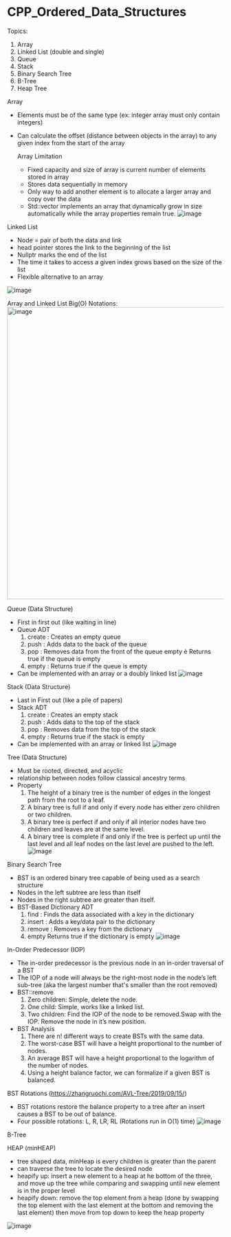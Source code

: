 # CPP_Ordered_Data_Structures
Topics: 
  1. Array
  2. Linked List (double and single)
  3. Queue
  4. Stack
  5. Binary Search Tree
  6. B-Tree
  7. Heap Tree

Array
- Elements must be of the same type (ex: integer array must only contain integers)
- Can calculate the offset (distance between objects in the array) to any given index from the start of the array

    Array Limitation
    - Fixed capacity and size of array is current number of elements stored in array
    - Stores data sequentially in memory
    - Only way to add another element is to allocate a larger array and copy over the data
    - Std::vector implements an array that dynamically grow in size automatically while the array properties remain true.
  ![image](https://github.com/zangelchen/CPP_Ordered_Data_Structures/assets/117549284/12d3c995-f20a-4230-ae51-35c6d0e21763)


Linked List
- Node = pair of both the data and link
- head pointer stores the link to the beginning of the list
- Nullptr marks the end of the list
- The time it takes to access a given index grows based on the size of the list
- Flexible alternative to an array 

![image](https://github.com/zangelchen/CPP_Ordered_Data_Structures/assets/117549284/addb3cc1-4e7c-4855-b810-133778d74b01)

Array and Linked List Big(O) Notations: 
<img width="679" alt="image" src="https://github.com/zangelchen/CPP_Ordered_Data_Structures/assets/117549284/a1083570-65c2-4ed5-a94a-6b2cc97ae4c8">

Queue (Data Structure) 
- First in first out (like waiting in line)
- Queue ADT
    1. create : Creates an empty queue
    2. push : Adds data to the back of the queue
    3. pop : Removes data from the front of the queue empty è Returns true if the queue is empty
    4. empty : Returns true if the queue is empty
- Can be implemented with an array or a doubly linked list
![image](https://github.com/zangelchen/CPP_Ordered_Data_Structures/assets/117549284/e9193c69-04d5-4c44-a082-857e90b74d1d)

Stack (Data Structure)
- Last in First out (like a pile of papers)
- Stack ADT
    1. create : Creates an empty stack
    2. push : Adds data to the top of the stack
    3. pop : Removes data from the top of the stack
    4. empty : Returns true if the stack is empty
- Can be implemented with an array or linked list
![image](https://github.com/zangelchen/CPP_Ordered_Data_Structures/assets/117549284/f1baf7ca-3924-4a6f-a10b-bbcd3b6ca222)

Tree (Data Structure) 
- Must be rooted, directed, and acyclic
- relationship between nodes follow classical ancestry terms
- Property
    1. The height of a binary tree is the number of edges in the longest path from the root to a leaf.
    2. A binary tree is full if and only if every node has either zero children or two children.
    3. A binary tree is perfect if and only if all interior nodes have two children and leaves are at the same level.
    4. A binary tree is complete if and only if the tree is perfect up until the last level and all leaf nodes on the last level are pushed to the left.
![image](https://github.com/zangelchen/CPP_Ordered_Data_Structures/assets/117549284/21d8cc1e-96b6-4749-a465-504fc058c6f4)

Binary Search Tree
- BST is an ordered binary tree capable of being used as a search structure
- Nodes in the left subtree are less than itself
- Nodes in the right subtree are greater than itself.
- BST-Based Dictionary ADT
    1. find : Finds the data associated with a key in the dictionary
    2. insert : Adds a key/data pair to the dictionary
    3. remove : Removes a key from the dictionary
    4. empty Returns true if the dictionary is empty
![image](https://github.com/zangelchen/CPP_Ordered_Data_Structures/assets/117549284/851b31a2-10d7-45b8-95fc-ac283475f610)

In-Order Predecessor (IOP)
- The in-order predecessor is the previous node in an in-order traversal of a BST
- The IOP of a node will always be the right-most node in the node’s left sub-tree (aka the largest number that's smaller than the root removed)
- BST::remove
    1. Zero children: Simple, delete the node.
    2. One child: Simple, works like a linked list.
    3. Two children: Find the IOP of the node to be removed.Swap with the IOP. Remove the node in it’s new position.
- BST Analysis
    1. There are n! different ways to create BSTs with the same data.
    2. The worst-case BST will have a height proportional to the number of nodes.
    3. An average BST will have a height proportional to the logarithm of the number of nodes.
    4. Using a height balance factor, we can formalize if a given BST is balanced.

BST Rotations (https://zhangruochi.com/AVL-Tree/2019/09/15/)
- BST rotations restore the balance property to a tree after an insert causes a BST to be out of balance.
- Four possible rotations: L, R, LR, RL (Rotations run in O(1) time)
![image](https://github.com/zangelchen/CPP_Ordered_Data_Structures/assets/117549284/e9bc4df2-301b-4116-89d7-ad04a2617c1a)

B-Tree

HEAP (minHEAP)
- tree shaped data, minHeap is every children is greater than the parent
- can traverse the tree to locate the desired node
- heapify up: insert a new element to a heap at he bottom of the three, and move up the tree while comparing and swapping until new element is in the proper level
- heapify down: remove the top element from a heap (done by swapping the top element with the last element at the bottom and removing the last element) then move from top down to keep the heap property

![image](https://github.com/zangelchen/CPP_Ordered_Data_Structures/assets/117549284/cf008328-1ac6-459a-9f10-5c82e4818fe0)






